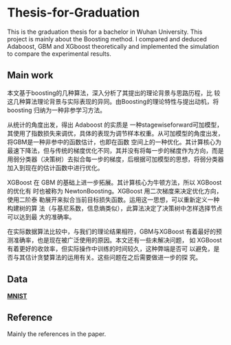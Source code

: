 # Thesis-for-Graduation

This is the graduation thesis for a bachelor in Wuhan University. This project is mainly about the Boosting method. I compared and deduced
Adaboost, GBM and XGboost theoretically and implemented the simulation to compare the experimental results.

## Main work

本文基于boosting的几种算法，深入分析了其提出的理论背景与思路历程，比 较这几种算法理论背景与实际表现的异同。由Boosting的理论特性与提出动机，将 boosting 归纳为一种非参学习方法。

从统计的角度出发，得出 Adaboost 的实质是 一种stagewiseforward可加模型，其使用了指数损失来调优，具体的表现为调节样本权重。从可加模型的角度出发，将GBM是一种非参中的函数估计，也即在函数 空间上的一种优化。其计算核心为最速下降法，但与传统的梯度优化不同，其并没有将每一步的梯度作为方向，而是用弱分类器（决策树）去拟合每一步的梯度，后根据可加模型的思想，将弱分类器加入到现在的估计函数中进行优化。

XGBoost 在 GBM 的基础上进一步拓展。其计算核心为牛顿方法，所以 XGBoost 的优化有 时也被称为 NewtonBoosting。XGBoost 用二次梯度来决定优化方向，使用二阶泰 勒展开来拟合当前目标损失函数。运用这一思想，可以重新定义一种构建树的算 法（与基尼系数，信息熵类似），此算法决定了决策树中怎样选择节点可以达到最 大的准确率。

在实际数据算法比较中，与我们的理论结果相符，GBM与XGBoost 有着最好的预测准确率，也是现在被广泛使用的原因。本文还有一些未解决问题， 如 XGBoost 有着更好的收敛率，但实际操作中训练的时间较久，这种弊端是否可 以避免，是否与其估计贪婪算法的运用有关。这些问题在之后需要做进一步的探 究。

## Data
[**MNIST**](http://yann.lecun.com/exdb/mnist/)

## Reference
Mainly the references in the paper.

